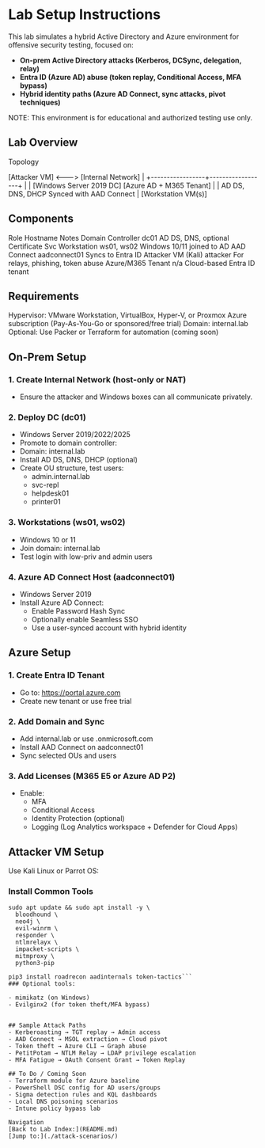 # Lab Setup Instructions
This lab simulates a hybrid Active Directory and Azure environment for offensive security testing, focused on:

- **On-prem Active Directory attacks (Kerberos, DCSync, delegation, relay)**
- **Entra ID (Azure AD) abuse (token replay, Conditional Access, MFA bypass)**
- **Hybrid identity paths (Azure AD Connect, sync attacks, pivot techniques)**

NOTE: This environment is for educational and authorized testing use only.

## Lab Overview
Topology

[Attacker VM] <---> [Internal Network]
                          |
        +-----------------+------------------+
        |                                    |
  [Windows Server 2019 DC]           [Azure AD + M365 Tenant]
        |                                    |
   AD DS, DNS, DHCP                     Synced with AAD Connect
        |
  [Workstation VM(s)]

## Components
Role	Hostname	Notes
Domain Controller	dc01	AD DS, DNS, optional Certificate Svc
Workstation	ws01, ws02	Windows 10/11 joined to AD
AAD Connect	aadconnect01	Syncs to Entra ID
Attacker VM (Kali)	attacker	For relays, phishing, token abuse
Azure/M365 Tenant	n/a	Cloud-based Entra ID tenant

## Requirements
Hypervisor: VMware Workstation, VirtualBox, Hyper-V, or Proxmox
Azure subscription (Pay-As-You-Go or sponsored/free trial)
Domain: internal.lab
Optional: Use Packer or Terraform for automation (coming soon)

## On-Prem Setup
### 1. Create Internal Network (host-only or NAT)
- Ensure the attacker and Windows boxes can all communicate privately.

### 2. Deploy DC (dc01)
- Windows Server 2019/2022/2025
- Promote to domain controller:
- Domain: internal.lab
- Install AD DS, DNS, DHCP (optional)
- Create OU structure, test users:
    - admin.internal.lab
    - svc-repl
    - helpdesk01
    - printer01

### 3. Workstations (ws01, ws02)
- Windows 10 or 11
- Join domain: internal.lab
- Test login with low-priv and admin users

### 4. Azure AD Connect Host (aadconnect01)
- Windows Server 2019
- Install Azure AD Connect:
    - Enable Password Hash Sync
    - Optionally enable Seamless SSO
    - Use a user-synced account with hybrid identity

## Azure Setup
### 1. Create Entra ID Tenant
- Go to: https://portal.azure.com
- Create new tenant or use free trial

### 2. Add Domain and Sync
- Add internal.lab or use .onmicrosoft.com
- Install AAD Connect on aadconnect01
- Sync selected OUs and users

### 3. Add Licenses (M365 E5 or Azure AD P2)
- Enable:
    - MFA
    - Conditional Access
    - Identity Protection (optional)
    - Logging (Log Analytics workspace + Defender for Cloud Apps)

## Attacker VM Setup
Use Kali Linux or Parrot OS:

### Install Common Tools

```
sudo apt update && sudo apt install -y \
  bloodhound \
  neo4j \
  evil-winrm \
  responder \
  ntlmrelayx \
  impacket-scripts \
  mitmproxy \
  python3-pip

pip3 install roadrecon aadinternals token-tactics```
### Optional tools:

- mimikatz (on Windows)
- Evilginx2 (for token theft/MFA bypass)


## Sample Attack Paths
- Kerberoasting → TGT replay → Admin access
- AAD Connect → MSOL extraction → Cloud pivot
- Token theft → Azure CLI → Graph abuse
- PetitPotam → NTLM Relay → LDAP privilege escalation
- MFA Fatigue → OAuth Consent Grant → Token Replay

## To Do / Coming Soon
- Terraform module for Azure baseline
- PowerShell DSC config for AD users/groups
- Sigma detection rules and KQL dashboards
- Local DNS poisoning scenarios
- Intune policy bypass lab

Navigation
[Back to Lab Index:](README.md)
[Jump to:](./attack-scenarios/)